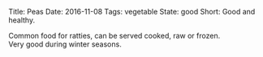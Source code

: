 Title: Peas
Date: 2016-11-08
Tags: vegetable
State: good
Short: Good and healthy.

Common food for ratties, can be served cooked, raw or frozen.   
Very good during winter seasons.

